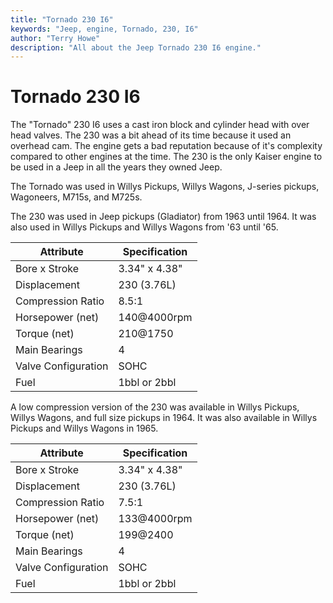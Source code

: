 ```yaml
---
title: "Tornado 230 I6"
keywords: "Jeep, engine, Tornado, 230, I6"
author: "Terry Howe"
description: "All about the Jeep Tornado 230 I6 engine."
---
```

# Tornado 230 I6

The "Tornado" 230 I6 uses a cast iron block and cylinder head with over head valves. The 230 was a bit ahead of its time because it used an overhead cam. The engine gets a bad reputation because of it's complexity compared to other engines at the time. The 230 is the only Kaiser engine to be used in a Jeep in all the years they owned Jeep.

The Tornado was used in Willys Pickups, Willys Wagons, J-series pickups, Wagoneers, M715s, and M725s.

The 230 was used in Jeep pickups (Gladiator) from 1963 until 1964. It was also used in Willys Pickups and Willys Wagons from '63 until '65.

| Attribute           | Specification |
|---------------------|---------------|
| Bore x Stroke       | 3.34" x 4.38" |
| Displacement        | 230 (3.76L)   |
| Compression Ratio   | 8.5:1         |
| Horsepower (net)    | 140@4000rpm   |
| Torque (net)        | 210@1750      |
| Main Bearings       | 4             |
| Valve Configuration | SOHC          |
| Fuel                | 1bbl or 2bbl  |

A low compression version of the 230 was available in Willys Pickups, Willys Wagons, and full size pickups in 1964. It was also available in Willys Pickups and Willys Wagons in 1965.

| Attribute           | Specification |
|---------------------|---------------|
| Bore x Stroke       | 3.34" x 4.38" |
| Displacement        | 230 (3.76L)   |
| Compression Ratio   | 7.5:1         |
| Horsepower (net)    | 133@4000rpm   |
| Torque (net)        | 199@2400      |
| Main Bearings       | 4             |
| Valve Configuration | SOHC          |
| Fuel                | 1bbl or 2bbl  |
